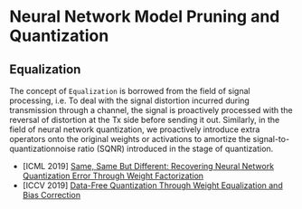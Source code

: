 # Neural Network Model Pruning and Quantization

## Equalization

The concept of `Equalization` is borrowed from the field of signal processing, i.e. To deal with the signal distortion incurred during transmission through a channel, the signal is proactively processed with the reversal of distortion at the Tx side before sending it out. Similarly, in the field of neural network quantization, we proactively introduce extra operators onto the original weights or activations to amortize the signal-to-quantizationnoise ratio (SQNR) introduced in the stage of quantization.

- [ICML 2019] [Same, Same But Different: Recovering Neural Network Quantization Error Through Weight Factorization](https://openaccess.thecvf.com/content_ICCV_2019/papers/Nagel_Data-Free_Quantization_Through_Weight_Equalization_and_Bias_Correction_ICCV_2019_paper.pdf)
- [ICCV 2019] [Data-Free Quantization Through Weight Equalization and Bias Correction](https://openaccess.thecvf.com/content_ICCV_2019/papers/Nagel_Data-Free_Quantization_Through_Weight_Equalization_and_Bias_Correction_ICCV_2019_paper.pdf)
